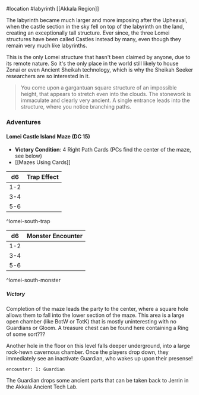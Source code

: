 #location #labyrinth [[Akkala Region]]

The labyrinth became much larger and more imposing after the Upheaval, when the castle section in the sky fell on top of the labyrinth on the land, creating an exceptionally tall structure. Ever since, the three Lomei structures have been called Castles instead by many, even though they remain very much like labyrinths.

This is the only Lomei structure that hasn't been claimed by anyone, due to its remote nature. So it's the only place in the world still likely to house Zonai or even Ancient Sheikah technology, which is why the Sheikah Seeker researchers are so interested in it.

>You come upon a gargantuan square structure of an impossible height, that appears to stretch even into the clouds. The stonework is immaculate and clearly very ancient. A single entrance leads into the structure, where you notice branching paths.

### Adventures

#### Lomei Castle Island Maze (DC 15)
* **Victory Condition**: 4 Right Path Cards (PCs find the center of the maze, see below)
* [[Mazes Using Cards]]

| d6  | Trap Effect |
| --- | ----------- |
| 1-2 |             |
| 3-4 |             |
| 5-6 |             |
^lomei-south-trap

| d6  | Monster Encounter |
| --- | ----------------- |
| 1-2 |                   |
| 3-4 |                   |
| 5-6 |                   |
^lomei-south-monster

##### Victory

Completion of the maze leads the party to the center, where a square hole allows them to fall into the lower section of the maze. This area is a large open chamber (like BotW or TotK) that is mostly uninteresting with no Guardians or Gloom. A treasure chest can be found here containing a Ring of some sort???

Another hole in the floor on this level falls deeper underground, into a large rock-hewn cavernous chamber. Once the players drop down, they immediately see an inactivate Guardian, who wakes up upon their presense!

`encounter: 1: Guardian`

The Guardian drops some ancient parts that can be taken back to Jerrin in the Akkala Ancient Tech Lab.